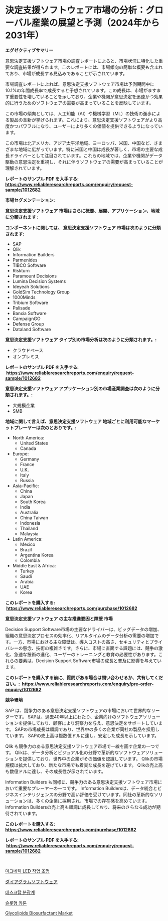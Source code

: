 <p><h1>決定支援ソフトウェア市場の分析：グローバル産業の展望と予測（2024年から2031年）</h1></p><p><strong>エグゼクティブサマリー</strong></p>
<p><p>意思決定支援ソフトウェア市場の調査レポートによると、市場状況に特化した重要な調査結果が得られます。このレポートには、市場傾向の簡単な概要も含まれており、市場が成長する見込みであることが示されています。</p><p>市場調査レポートによれば、意思決定支援ソフトウェア市場は予測期間中に10.1%の年間成長率で成長すると予想されています。この成長は、市場がますます重要性を増していることを示しており、企業や機関が意思決定を迅速かつ効果的に行うためのソフトウェアの需要が高まっていることを反映しています。</p><p>この市場の傾向としては、人工知能（AI）や機械学習（ML）の技術の進歩による製品の革新が挙げられます。これにより、意思決定支援ソフトウェアがより高度かつパワフルになり、ユーザーにより多くの価値を提供できるようになっています。</p><p>この市場は北アメリカ、アジア太平洋地域、ヨーロッパ、米国、中国など、さまざまな地域に広がっています。特に米国と中国は成長が著しく、市場の主要な成長ドライバーとして注目されています。これらの地域では、企業や機関がデータ駆動の意思決定を重視し、それに伴うソフトウェアの需要が高まっていることが理解されています。</p></p>
<p><strong>レポートのサンプル PDF を入手する: <a href="https://www.reliableresearchreports.com/enquiry/request-sample/1012682">https://www.reliableresearchreports.com/enquiry/request-sample/1012682</a></strong></p>
<p><strong>市場セグメンテーション:</strong></p>
<p><strong> 意思決定支援ソフトウェア 市場はさらに概要、展開、アプリケーション、地域に分類されます :</strong></p>
<p><strong>コンポーネントに関しては、 意思決定支援ソフトウェア 市場は次のように分類されます: &nbsp;</strong></p>
<p><ul><li>SAP</li><li>Qlik</li><li>Information Builders</li><li>Parmenides</li><li>TIBCO Software</li><li>Riskturn</li><li>Paramount Decisions</li><li>Lumina Decision Systems</li><li>Ideyeah Solutions</li><li>GoldSim Technology Group</li><li>1000Minds</li><li>Tribium Software</li><li>Palisade</li><li>Banxia Software</li><li>CampaignGO</li><li>Defense Group</li><li>Dataland Software</li></ul></p>
<p><strong> 意思決定支援ソフトウェア タイプ別の市場分析は次のように分類されます。:</strong></p>
<p><ul><li>クラウドベース</li><li>オンプレミス</li></ul></p>
<p><strong>レポートのサンプル PDF を入手する: &nbsp;<a href="https://www.reliableresearchreports.com/enquiry/request-sample/1012682">https://www.reliableresearchreports.com/enquiry/request-sample/1012682</a></strong></p>
<p><strong> 意思決定支援ソフトウェア アプリケーション別の市場産業調査は次のように分類されます。:</strong></p>
<p><ul><li>大規模企業</li><li>SMB</li></ul></p>
<p><strong>地域に関して言えば、意思決定支援ソフトウェア 地域ごとに利用可能なマーケットプレーヤーは次のとおりです。:</strong></p>
<p><ul>
    <li>
        North America:
        <ul>
            <li>United States</li>
            <li>Canada</li>
        </ul>
    </li>
    <li>
        Europe:
        <ul>
            <li>Germany</li>
            <li>France</li>
            <li>U.K.</li>
            <li>Italy</li>
            <li>Russia</li>
        </ul>
    </li>
    <li>
        Asia-Pacific:
        <ul>
            <li>China</li>
            <li>Japan</li>
            <li>South Korea</li>
            <li>India</li>
            <li>Australia</li>
            <li>China Taiwan</li>
            <li>Indonesia</li>
            <li>Thailand</li>
            <li>Malaysia</li>
        </ul>
    </li>
    <li>
        Latin America:
        <ul>
            <li>Mexico</li>
            <li>Brazil</li>
            <li>Argentina Korea</li>
            <li>Colombia</li>
        </ul>
    </li>
    <li>
        Middle East & Africa:
        <ul>
            <li>Turkey</li>
            <li>Saudi</li>
            <li>Arabia</li>
            <li>UAE</li>
            <li>Korea</li>
        </ul>
    </li>
    </ul></p>
<p><strong>このレポートを購入する: &nbsp;<a href="https://www.reliableresearchreports.com/purchase/1012682">https://www.reliableresearchreports.com/purchase/1012682</a></strong></p>
<p><strong>意思決定支援ソフトウェア の主な推進要因と障壁 市場</strong></p>
<p><p>Decision Support Software市場の主要なドライバーは、ビッグデータの増加、組織の意思決定プロセスの効率化、リアルタイムのデータ分析の需要の増加です。一方、市場における主な障壁は、導入コストの高さ、セキュリティとプライバシーの懸念、技術の複雑さです。さらに、市場に直面する課題には、競争の激化、急速な技術の進化、ユーザーのトレーニングと教育の必要性があります。これらの要素は、Decision Support Software市場の成長と普及に影響を与えています。</p></p>
<p><strong>このレポートを購入する前に、質問がある場合は問い合わせるか、共有してください。:&nbsp; <a href="https://www.reliableresearchreports.com/enquiry/pre-order-enquiry/1012682">https://www.reliableresearchreports.com/enquiry/pre-order-enquiry/1012682</a></strong></p>
<p><strong>競争環境</strong></p>
<p><p>SAP は、競争力のある意思決定支援ソフトウェアの市場において世界的なリーダーです。 SAPは、過去40年以上にわたり、企業向けのソフトウェアソリューションを提供しており、顧客により洞察力を与え、意思決定をサポートしています。 SAPの市場成長は順調であり、世界中の多くの企業が同社の製品を採用しています。 SAPの売上高は複数億ドルに達し、安定した成長を示しています。</p><p>Qlik も競争力のある意思決定支援ソフトウェア市場で一線を画す企業の一つです。 Qlikは、データ分析とビジュアル化の分野で革新的なソフトウェアソリューションを提供しており、世界中の企業がその価値を認識しています。 Qlikの市場規模は拡大しており、新たな市場でも着実な成長を遂げています。 Qlikの売上高も数億ドルに達し、その成長性が示されています。</p><p>Information Builders も同様に、競争力のある意思決定支援ソフトウェア市場において重要なプレーヤーの一つです。 Information Buildersは、データ統合とビジネスインテリジェンスの分野で高い評価を受けています。同社の革新的なソリューションは、多くの企業に採用され、市場での存在感を高めています。 Information Buildersの売上高も順調に成長しており、将来のさらなる成功が期待されています。</p></p>
<p><strong>このレポートを購入する: &nbsp; <a href="https://www.reliableresearchreports.com/purchase/1012682">https://www.reliableresearchreports.com/purchase/1012682</a></strong></p>
<p><strong>レポートのサンプル PDF を入手する: &nbsp;<a href="https://www.reliableresearchreports.com/enquiry/request-sample/1012682">https://www.reliableresearchreports.com/enquiry/request-sample/1012682</a></strong><strong></strong></p>
<p>&nbsp;</p>
<p><p><a href="https://github.com/vs2869dizt0/Market-Research-Report-List-1/blob/main/116940610300.md">마그네틱 LED 작업 조명</a></p><p><a href="https://github.com/AaronVargas43/Market-Research-Report-List-1/blob/main/443562111340.md">ダイアグラムソフトウェア</a></p><p><a href="https://medium.com/@emmettsaynford43546/%EB%8D%B0%EC%8A%A4%ED%81%AC%ED%86%B1-%EB%B6%84%EA%B4%91%EA%B8%B0-%EC%8B%9C%EC%9E%A5-%EB%B3%B4%EA%B3%A0%EC%84%9C%EB%8A%94-%EC%9D%B4-%EC%8B%9C%EC%9E%A5%EC%9D%98-%EC%B5%9C%EC%8B%A0-%ED%8A%B8%EB%A0%8C%EB%93%9C-%EB%B0%8F-%EC%84%B1%EC%9E%A5-%EA%B8%B0%ED%9A%8C%EB%A5%BC-%EB%B3%B4%EC%97%AC%EC%A4%8D%EB%8B%88%EB%8B%A4-b352390b04b3">데스크탑 분광계</a></p><p><a href="https://github.com/Howaoole34545/Market-Research-Report-List-1/blob/main/271867210301.md">슬롯형 카톤</a></p><p><a href="https://spotless-saver-8fd.notion.site/Glycolipids-Biosurfactant-Market-Provides-Detailed-Segmentation-of-this-Market-based-on-Type-Applic-697f07d49d8743e892caae00213d77eb">Glycolipids Biosurfactant Market</a></p></p>